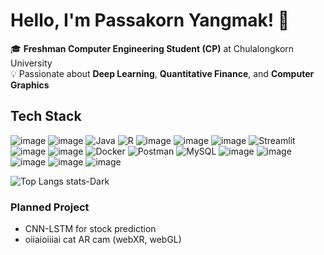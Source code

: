 # Hello, I'm Passakorn Yangmak! 👋

🎓 **Freshman Computer Engineering Student (CP)** at Chulalongkorn University  
💡 Passionate about **Deep Learning**, **Quantitative Finance**, and **Computer Graphics**
 
## Tech Stack
![image](	https://img.shields.io/badge/Python-FFD43B?style=for-the-badge&logo=python&logoColor=blue)
![image](https://img.shields.io/badge/C%2B%2B-00599C?style=for-the-badge&logo=c%2B%2B&logoColor=white)
	![Java](https://img.shields.io/badge/java-%23ED8B00.svg?style=for-the-badge&logo=openjdk&logoColor=white)
 ![R](https://img.shields.io/badge/r-%23276DC3.svg?style=for-the-badge&logo=r&logoColor=white)
![image](https://img.shields.io/badge/TensorFlow-FF6F00?style=for-the-badge&logo=TensorFlow&logoColor=white)
![image](https://img.shields.io/badge/PyTorch-EE4C2C?style=for-the-badge&logo=pytorch&logoColor=white) 
![image](https://img.shields.io/badge/scikit_learn-F7931E?style=for-the-badge&logo=scikit-learn&logoColor=white)
![Streamlit](https://img.shields.io/badge/Streamlit-%23FE4B4B.svg?style=for-the-badge&logo=streamlit&logoColor=white)
![image](https://img.shields.io/badge/OpenGL-FFFFFF?style=for-the-badge&logo=opengl)
![image](https://img.shields.io/badge/CMake-064F8C?style=for-the-badge&logo=cmake&logoColor=white)
![Docker](https://img.shields.io/badge/docker-%230db7ed.svg?style=for-the-badge&logo=docker&logoColor=white)
![Postman](https://img.shields.io/badge/Postman-FF6C37?style=for-the-badge&logo=postman&logoColor=white)
![MySQL](https://img.shields.io/badge/mysql-4479A1.svg?style=for-the-badge&logo=mysql&logoColor=white)
![image](https://img.shields.io/badge/VIM-%2311AB00.svg?&style=for-the-badge&logo=vim&logoColor=white)
![image](https://img.shields.io/badge/VSCode-0078D4?style=for-the-badge&logo=visual%20studio%20code&logoColor=white)
![image](https://img.shields.io/badge/Visual_Studio-5C2D91?style=for-the-badge&logo=visual%20studio&logoColor=white)
![image](https://img.shields.io/badge/Eclipse-2C2255?style=for-the-badge&logo=eclipse&logoColor=white)
![image](	https://img.shields.io/badge/Jupyter-F37626.svg?&style=for-the-badge&logo=Jupyter&logoColor=white)

![Top Langs stats-Dark](https://github-readme-stats.vercel.app/api/top-langs/?username=Quackudy&layout=compact&theme=dark#gh-dark-mode-only)
    
### Planned Project
- CNN-LSTM for stock prediction
- oiiaioiiiai cat AR cam (webXR, webGL)
